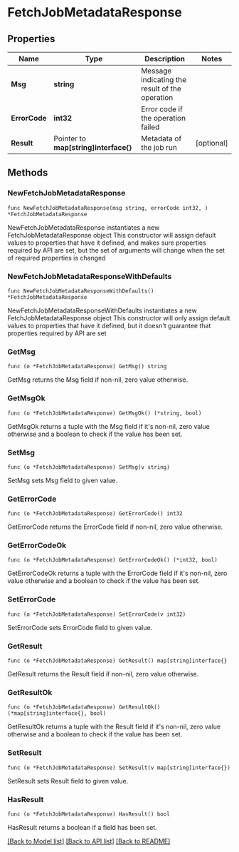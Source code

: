 # FetchJobMetadataResponse

## Properties

Name | Type | Description | Notes
------------ | ------------- | ------------- | -------------
**Msg** | **string** | Message indicating the result of the operation | 
**ErrorCode** | **int32** | Error code if the operation failed | 
**Result** | Pointer to **map[string]interface{}** | Metadata of the job run | [optional] 

## Methods

### NewFetchJobMetadataResponse

`func NewFetchJobMetadataResponse(msg string, errorCode int32, ) *FetchJobMetadataResponse`

NewFetchJobMetadataResponse instantiates a new FetchJobMetadataResponse object
This constructor will assign default values to properties that have it defined,
and makes sure properties required by API are set, but the set of arguments
will change when the set of required properties is changed

### NewFetchJobMetadataResponseWithDefaults

`func NewFetchJobMetadataResponseWithDefaults() *FetchJobMetadataResponse`

NewFetchJobMetadataResponseWithDefaults instantiates a new FetchJobMetadataResponse object
This constructor will only assign default values to properties that have it defined,
but it doesn't guarantee that properties required by API are set

### GetMsg

`func (o *FetchJobMetadataResponse) GetMsg() string`

GetMsg returns the Msg field if non-nil, zero value otherwise.

### GetMsgOk

`func (o *FetchJobMetadataResponse) GetMsgOk() (*string, bool)`

GetMsgOk returns a tuple with the Msg field if it's non-nil, zero value otherwise
and a boolean to check if the value has been set.

### SetMsg

`func (o *FetchJobMetadataResponse) SetMsg(v string)`

SetMsg sets Msg field to given value.


### GetErrorCode

`func (o *FetchJobMetadataResponse) GetErrorCode() int32`

GetErrorCode returns the ErrorCode field if non-nil, zero value otherwise.

### GetErrorCodeOk

`func (o *FetchJobMetadataResponse) GetErrorCodeOk() (*int32, bool)`

GetErrorCodeOk returns a tuple with the ErrorCode field if it's non-nil, zero value otherwise
and a boolean to check if the value has been set.

### SetErrorCode

`func (o *FetchJobMetadataResponse) SetErrorCode(v int32)`

SetErrorCode sets ErrorCode field to given value.


### GetResult

`func (o *FetchJobMetadataResponse) GetResult() map[string]interface{}`

GetResult returns the Result field if non-nil, zero value otherwise.

### GetResultOk

`func (o *FetchJobMetadataResponse) GetResultOk() (*map[string]interface{}, bool)`

GetResultOk returns a tuple with the Result field if it's non-nil, zero value otherwise
and a boolean to check if the value has been set.

### SetResult

`func (o *FetchJobMetadataResponse) SetResult(v map[string]interface{})`

SetResult sets Result field to given value.

### HasResult

`func (o *FetchJobMetadataResponse) HasResult() bool`

HasResult returns a boolean if a field has been set.


[[Back to Model list]](../README.md#documentation-for-models) [[Back to API list]](../README.md#documentation-for-api-endpoints) [[Back to README]](../README.md)


